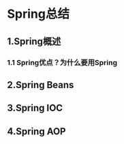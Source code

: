 # Spring总结
## 1.Spring概述
### 1.1 Spring优点？为什么要用Spring

## 2.Spring Beans
## 3.Spring IOC
## 4.Spring AOP
